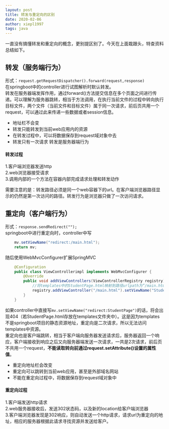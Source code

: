 ```yaml
---
layout: post
title: 转发与重定向的区别
date: 2020-02-06
author: xiepl1997
tags: java
---
```


一直没有搞懂转发和重定向的概念，更别提区别了。今天在上面栽跟头，特查资料总结如下。

## 转发（服务端行为）

形式：`request.getRequestDispatcher().forward(request,response)`  
在springboot中的controller进行试图解析时默认转发。  
转发在服务器端发挥作用，通过forward()方法提交信息在多个页面之间进行传递。可以理解为服务器跳转，相当于方法调用，在执行当前文件的过程中转向执行目标文件，两个文件（当前文件和目标文件）属于同一次请求，前后页共用一个request，可以通过此来传递一些数据或者session信息。
* 地址栏不会变
* 转发只能转发到当前web应用内的资源
* 在转发过程中，可以将数据保存到request域对象中去
* 转发只有一次请求
转发是服务器端行为

#### 转发过程

1.客户端浏览器发送http  
2.web浏览器接受请求  
3.调用内部的一个方法在容器内部完成请求处理和转发动作  

需要注意的是：转发路径必须是同一个web容器下的url。在客户端浏览器路径显示的仍然是第一次访问的路径。转发行为是浏览器只做了一次访问请求。

## 重定向（客户端行为）

形式：`response.sendRedirect("");`  
springboot中进行重定向时，controller中写
```java
	mv.setViewName("redirect:/main.html");
	return mv;
```
随后使用WebMvcConfigurer扩展SpringMVC
```java
	@Configuration
	public class ViewControllerimpl implements WebMvcConfigurer {
	    @Override
	    public void addViewControllers(ViewControllerRegistry registry) {
	    	//将templates中的StudentPage.html映射到路径urlpath为“/main.html”上
	        registry.addViewController("/main.html").setViewName("StudentPage");
	    }
	}
```
如果controller中直接写`mv.setViewName("redirect:StudentPage")`的话，将会出现404（若StudentPage.html存放在templates文件夹中）。这是因为templates不是springboot项目的静态资源地址，重定向是二次请求，所以无法访问templates中资源。  
重定向也是客户端跳转，相当于客户端向服务器发送请求后，服务器返回一个响应，客户端接收到响应之后又向服务器端发送一次请求，一共是2次请求，前后页不共用一个request，**不能读取转向前通过request.setAttribute()设置的属性值**。
* 重定向地址栏会改变
* 重定向可以跳转到当前web应用，甚至是外部域名网站
* 不能在重定向过程中，将数据保存到request域对象中

#### 重定向过程
1.客户端发送http请求  
2.web服务器接收后，发送302状态码，以及新的location给客户端浏览器  
3.客户端浏览器发现是302响应，则自动发送一个http请求，请求url为重定向的地址，相应的服务器根据此请求寻找资源并发送给客户。